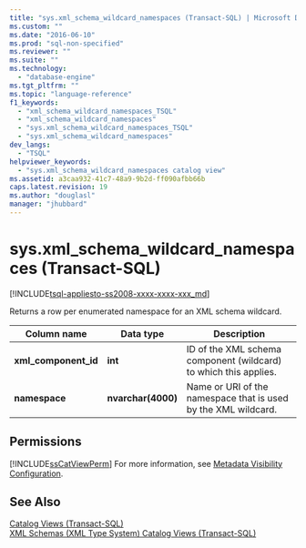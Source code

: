 ```yaml
---
title: "sys.xml_schema_wildcard_namespaces (Transact-SQL) | Microsoft Docs"
ms.custom: ""
ms.date: "2016-06-10"
ms.prod: "sql-non-specified"
ms.reviewer: ""
ms.suite: ""
ms.technology: 
  - "database-engine"
ms.tgt_pltfrm: ""
ms.topic: "language-reference"
f1_keywords: 
  - "xml_schema_wildcard_namespaces_TSQL"
  - "xml_schema_wildcard_namespaces"
  - "sys.xml_schema_wildcard_namespaces_TSQL"
  - "sys.xml_schema_wildcard_namespaces"
dev_langs: 
  - "TSQL"
helpviewer_keywords: 
  - "sys.xml_schema_wildcard_namespaces catalog view"
ms.assetid: a3caa932-41c7-48a9-9b2d-ff090afbb66b
caps.latest.revision: 19
ms.author: "douglasl"
manager: "jhubbard"
---
```

# sys.xml_schema_wildcard_namespaces (Transact-SQL)
[!INCLUDE[tsql-appliesto-ss2008-xxxx-xxxx-xxx_md](../../database-engine/configure/windows/includes/tsql-appliesto-ss2008-xxxx-xxxx-xxx-md.md)]

  Returns a row per enumerated namespace for an XML schema wildcard.  
  
|Column name|Data type|Description|  
|-----------------|---------------|-----------------|  
|**xml_component_id**|**int**|ID of the XML schema component (wildcard) to which this applies.|  
|**namespace**|**nvarchar(4000)**|Name or URI of the namespace that is used by the XML wildcard.|  
  
## Permissions  
 [!INCLUDE[ssCatViewPerm](../../relational-databases/system-catalog-views/includes/sscatviewperm-md.md)] For more information, see [Metadata Visibility Configuration](../../relational-databases/security/metadata-visibility-configuration.md).  
  
## See Also  
 [Catalog Views &#40;Transact-SQL&#41;](../Topic/Catalog%20Views%20\(Transact-SQL\).md)   
 [XML Schemas &#40;XML Type System&#41; Catalog Views &#40;Transact-SQL&#41;](../../relational-databases/system-catalog-views/xml-schemas-xml-type-system-catalog-views-transact-sql.md)  
  
  